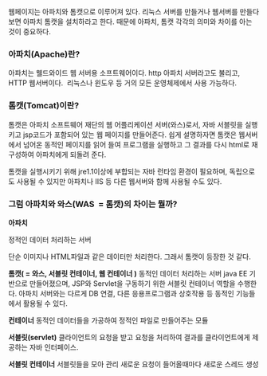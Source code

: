 
웹페이지는 아파치와 톰캣으로 이루어져 있다. 리눅스 서버를 만들거나 웹서버를 만들다 보면 아파치 톰캣을 설치하라고 한다. 때문에 아파치, 톰캣 각각의 의미와 차이를 아는 것이 중요하다.

### **아파치(Apache)란?**

아파치는 웰드와이드 웹 서버용 소프트웨어이다. http 아파치 서버라고도 불리고, HTTP 웹서버이다.  리눅스나 윈도우 등 거의 모든 운영체제에서 사용 가능하다. 

### **톰캣(Tomcat)이란?**

톰캣은 아파치 소프트웨어 재단의 웹 어플리케이션 서버(와스)로서, 자바 서블릿을 실행키고 jsp코드가 포함되어 있는 웹 페이지를 만들어준다. 쉽게 설명하자면 톰캣은 웹서버에서 넘어온 동적인 페이지를 읽어 들여 프로그램을 실행하고 그 결과를 다시 html로 재구성하여 아파치에게 되돌려 준다.

톰캣을 실행시키기 위해 jre1.1이상에 부합되는 자바 런타임 환경이 필요하며, 독립으로도 사용될 수 있지만 아파치나 IIS 등 다른 웹서버와 함께 사용될 수도 있다.

### **그럼 아파치와 와스(WAS  = 톰캣)의 차이는 뭘까?**

**아파치**

정적인 데이터 처리하는 서버

단순 이미지나 HTML파일과 같은 데이터만 처리한다. 그래서 톰캣이 등장한 것 같다.

**톰캣( = 와스, 서블릿 컨테이너, 웹 컨테이너 )**
동적인 데이터 처리하는 서버
java EE 기반으로 만들어졌으며, JSP와 Servlet을 구동하기 위한 서블릿 컨테이너 역할을 수행한다.
아파치 서버와는 다르게 DB 연결, 다른 응용프로그램과 상호작용 등 동적인 기능들에서 활용될 수 있다.

**컨테이너**
동적인 데이터들을 가공하여 정적인 파일로 만들어주는 모듈

**서블릿(servlet)**
클라이언트의 요청을 받고 요청을 처리하여 결과를 클라이언트에게 제공하는 자바 인터페이스.

**서블릿 컨테이너**
서블릿들을 모아 관리
새로운 요청이 들어올때마다 새로운 스레드 생성

